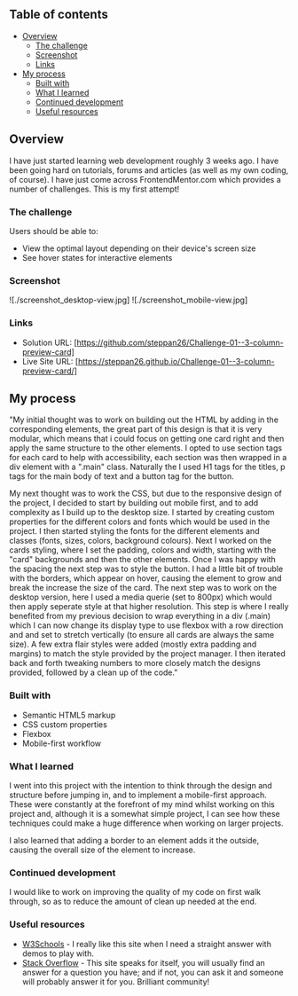 ## Table of contents

- [Overview](#overview)
  - [The challenge](#the-challenge)
  - [Screenshot](#screenshot)
  - [Links](#links)
- [My process](#my-process)
  - [Built with](#built-with)
  - [What I learned](#what-i-learned)
  - [Continued development](#continued-development)
  - [Useful resources](#useful-resources)



## Overview

I have just started learning web development roughly 3 weeks ago. I have been going hard on tutorials, forums and articles (as well as my own coding, of course). I have just come across FrontendMentor.com which provides a number of challenges. This is my first attempt!

### The challenge

Users should be able to:

- View the optimal layout depending on their device's screen size
- See hover states for interactive elements

### Screenshot

![./screenshot_desktop-view.jpg]
![./screenshot_mobile-view.jpg]

### Links

- Solution URL: [https://github.com/steppan26/Challenge-01--3-column-preview-card]
- Live Site URL: [https://steppan26.github.io/Challenge-01--3-column-preview-card/]

## My process

"My initial thought was to work on building out the HTML by adding in the corresponding elements, the great part of this design is that it is very modular, which means that i could focus on getting one card right and then apply the same structure to the other elements. I opted to use section tags for each card to help with accessibility, each section was then wrapped in a div element with a ".main" class. Naturally the I used H1 tags for the titles, p tags for the main body of text and a button tag for the button.

My next thought was to work the CSS, but due to the responsive design of the project, I decided to start by building out mobile first, and to add complexity as I build up to the desktop size.
  I started by creating custom properties for the different colors and fonts which would be used in the project.
  I then started styling the fonts for the different elements and classes (fonts, sizes, colors, background colours).
  Next I worked on the cards styling, where I set the padding, colors and width, starting with the "card" backgrounds and then the other elements.
  Once I was happy with the spacing the next step was to style the button. I had a little bit of trouble with the borders, which appear on hover, causing the element to grow and break the increase the size of the card.
  The next step was to work on the desktop version, here I used a media querie (set to 800px) which would then apply seperate style at that higher resolution.
  This step is where I really benefited from my previous decision to wrap everything in a div (.main) which I can now change its display type to use flexbox with a row direction and and set to stretch vertically (to ensure all cards are always the same size).
  A few extra flair styles were added (mostly extra padding and margins) to match the style provided by the project manager.
  I then iterated back and forth tweaking numbers to more closely match the designs provided, followed by a clean up of the code."


### Built with

- Semantic HTML5 markup
- CSS custom properties
- Flexbox
- Mobile-first workflow


### What I learned

I went into this project with the intention to think through the design and structure before jumping in, and to implement a mobile-first approach. These were constantly at the forefront of my mind whilst working on this project and, although it is a somewhat simple project, I can see how these techniques could make a huge difference when working on larger projects.

I also learned that adding a border to an element adds it the outside, causing the overall size of the element to increase. 

### Continued development

I would like to work on improving the quality of my code on first walk through, so as to reduce the amount of clean up needed at the end.

### Useful resources

- [W3Schools](https://www.w3schools.com) - I really like this site when I need a straight answer with demos to play with.
- [Stack Overflow](www.https://stackoverflow.com) - This site speaks for itself, you will usually find an answer for a question you have; and if not, you can ask it and someone will probably answer it for you. Brilliant community!
